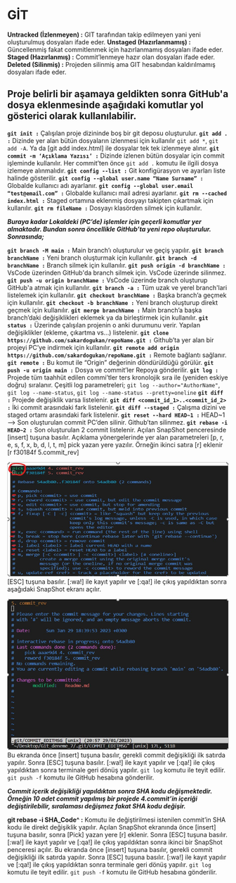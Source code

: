 # GİT

**Untracked (İzlenmeyen)	:** GIT tarafından takip edilmeyen yani yeni oluşturulmuş dosyaları ifade eder.
**Unstaged (Hazırlanmamış)	:** Güncellenmiş fakat commitlenmek için hazırlanmamış dosyaları ifade eder.
**Staged (Hazırlanmış)		:** Commit’lenmeye hazır olan dosyaları ifade eder.
**Deleted (Silinmiş)		:** Projeden silinmiş ama GIT hesabından kaldırılmamış dosyaları ifade eder.

## Proje belirli bir aşamaya geldikten sonra GitHub'a dosya eklenmesinde aşağıdaki komutlar yol gösterici olarak kullanılabilir.

**```git init :```** Çalışılan proje dizininde boş bir git deposu oluşturulur.
**```git add . :```** Dizinde yer alan bütün dosyaların izlenmesi için kullanılır ```git add *```, ```git add -A```. Ya da [git add index.html] ile dosyalar tek tek izlenmeye alınır.
**```git commit -m ‘Açıklama Yazısı’ :```** Dizinde izlenen bütün dosyalar için commit işleminde kullanılır. Her commit’ten önce ```git add .``` komutu ile ilgili dosya izlemeye alınmalıdır.
**```git config --list :```** Git konfigürasyon ve ayarları liste halinde gösterilir.
**```git config --global user.name “Name Surname” :```** Globalde kullanıcı adı ayarlanır.
**```git config --global user.email “test@email.com” :```** Globalde kullanıcı mail adresi ayarlanır.
**```git rm --cached index.html :```** Staged ortamına eklenmiş dosyayı takipten çıkartmak için kullanılır.
**```git rm fileName :```** Dosyayı klasörden silmek için kullanılır.

***Buraya kadar Lokaldeki (PC’de) işlemler için geçerli komutlar yer almaktadır. Bundan sonra öncellikle GitHub’ta yeni repo oluşturulur. Sonrasında;***

**```git branch -M main :```** Main branch’ı oluşturulur ve geçiş yapılır.
**```git branch branchName :```** Yeni branch oluşturmak için kullanılır.
**```git branch -d branchName :```** Branch silmek için kullanılır.
**```git push origin -d branchName :```** VsCode üzerinden GitHub'da branch silmek için. VsCode üzerinde silinmez.
**```git push -u origin branchName :```** VsCode üzerinde branch oluşturup GitHub'a atmak için kullanılır.
**```git branch -a :```** Tüm uzak ve yerel branch'lari listelemek için kullanılır.
**```git checkout branchName :```** Başka branch’a geçmek için kullanılır.
**```git checkout -b branchName :```** Yeni branch oluşturup direkt geçmek için kullanılır.
**```git merge branchName :```** Main branch’a başka branch’daki değişiklikleri eklemek ya da birleştirmek için kullanılır.
**```git status :```** Üzerinde çalışılan projenin o anki durumunu verir. Yapılan değişiklikler (ekleme, çıkartma vs…) listelenir.
**```git clone https://github.com/sakardogukan/repoName.git :```** Github’ta yer alan bir projeyi PC’ye indirmek için kullanılır.
**```git remote add origin https://github.com/sakardogukan/repoName.git :```** Remote bağlantı sağlanır.
**```git remote :```** Bu komut ile “Origin” değerinin döndürüldüğü görülür.
**```git push -u origin main :```** Dosya ve commit’ler Repoya gönderilir.
**```git log :```** Projede tüm taahhüt edilen commi’tler ters kronolojik sıra ile (yeniden eskiye doğru) sıralanır. Çeşitli log parametreleri; ```git log --author="AuthorName"```, ```git log --name-status```, ```git log --name-status --pretty=oneline```
**```git diff 	:```** Projede değişiklik varsa listelenir.
**```git diff <commit_id_1>..<commit_id_2> :```** İki commit arasındaki fark listelenir.
**```git diff --staged :```** Çalışma dizini ve staged ortamı arasındaki fark listelenir.
**```git reset --hard HEAD~1 :```** HEAD~1 --> Son oluşturulan commit PC’den silinir. Github’tan silinmez.
**```git rebase -i HEAD~2 :```** Son oluşturulan 2 commit listelenir. Açılan SnapShot penceresinde [insert] tuşuna basılır. Açıklama yönergelerinde yer alan parametreleri [p, r, e, s, f, x, b, d, l, t, m] pick yazan yere yazılır. Örneğin ikinci satıra [r] eklenir [r f30184f 5.commit_rev]

![Şekil-1](img/1.jpg)
[ESC] tuşuna basılır. [:wa!] ile kayıt yapılır ve [:qa!] ile çıkış yapıldıktan sonra aşağıdaki SnapShot ekranı açılır.


![Şekil-2](img/2.jpg)
Bu ekranda önce [insert] tuşuna basılır, gerekli commit değişikliği ilk satırda yapılır. Sonra [ESC] tuşuna basılır. [:wa!] ile kayıt yapılır ve [:qa!] ile çıkış yapıldıktan sonra terminale geri dönüş yapılır. ```git log``` komutu ile teyit edilir. ```git push -f``` komutu ile GitHub hesabına gönderilir.

***Commit içerik değişikliği yapıldıktan sonra SHA kodu değişmektedir. Örneğin 10 adet commit yapılmış bir projede 4.commit’in içeriği değiştirilebilir, sıralaması değişmez fakat SHA kodu değişir.***

**git rebase -i SHA_Code^ :** Komutu ile değiştirilmesi istenilen commit’in SHA kodu ile direkt değişiklik yapılır. Açılan SnapShot ekranında önce [insert] tuşuna basılır, sonra [Pick] yazan yere [r] eklenir. Sonra [ESC] tuşuna basılır. [:wa!] ile kayıt yapılır ve [:qa!] ile çıkış yapıldıktan sonra ikinci bir SnapShot penceresi açılır. Bu ekranda önce [insert] tuşuna basılır, gerekli commit değişikliği ilk satırda yapılır. Sonra [ESC] tuşuna basılır. [:wa!] ile kayıt yapılır ve [:qa!] ile çıkış yapıldıktan sonra terminale geri dönüş yapılır. ```git log``` komutu ile teyit edilir. ```git push -f``` komutu ile GitHub hesabına gönderilir.